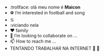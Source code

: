 - :trollface: olá meu nome é **Maicon**
- :soccer:  I’m interested in football and song 
- :cancer:
- :viciando nela
- :hearts: family
- 💞️ I’m looking to collaborate on ...
- 📫 How to reach me ...
- TENTANDO TRABALHAR NA INTERNET    🍷 🗿
<!---
maiconsoux/maiconsoux is a ✨ special ✨ repository because its `README.md` (this file) appears on your GitHub profile.
You can click the Preview link to take a look at your changes.
--->
